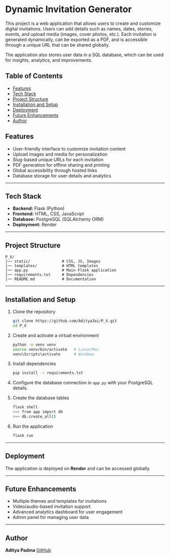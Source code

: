 
# Dynamic Invitation Generator

This project is a web application that allows users to create and customize digital invitations. Users can add details such as names, dates, stories, events, and upload media (images, cover photos, etc.). Each invitation is generated dynamically, can be exported as a PDF, and is accessible through a unique URL that can be shared globally.

The application also stores user data in a SQL database, which can be used for insights, analytics, and improvements.



## Table of Contents

* [Features](#features)
* [Tech Stack](#tech-stack)
* [Project Structure](#project-structure)
* [Installation and Setup](#installation-and-setup)
* [Deployment](#deployment)
* [Future Enhancements](#future-enhancements)
* [Author](#author)


## Features

* User-friendly interface to customize invitation content
* Upload images and media for personalization
* Slug-based unique URLs for each invitation
* PDF generation for offline sharing and printing
* Global accessibility through hosted links
* Database storage for user details and analytics

---

## Tech Stack

* **Backend:** Flask (Python)
* **Frontend:** HTML, CSS, JavaScript
* **Database:** PostgreSQL (SQLAlchemy ORM)
* **Deployment:** Render

---

## Project Structure

```
P_X/
│── static/              # CSS, JS, Images
│── templates/           # HTML templates
│── app.py               # Main Flask application
│── requirements.txt     # Dependencies
│── README.md            # Documentation
```

---

## Installation and Setup

1. Clone the repository

   ```bash
   git clone https://github.com/Aditya3ai/P_X.git
   cd P_X
   ```

2. Create and activate a virtual environment

   ```bash
   python -m venv venv
   source venv/bin/activate   # Linux/Mac
   venv\Scripts\activate      # Windows
   ```

3. Install dependencies

   ```bash
   pip install -r requirements.txt
   ```

4. Configure the database connection in `app.py` with your PostgreSQL details.

5. Create the database tables

   ```bash
   flask shell
   >>> from app import db
   >>> db.create_all()
   ```

6. Run the application

   ```bash
   flask run
   ```

---

## Deployment

The application is deployed on **Render** and can be accessed globally.

---

## Future Enhancements

* Multiple themes and templates for invitations
* Video/audio-based invitation support
* Advanced analytics dashboard for user engagement
* Admin panel for managing user data

---

## Author

**Aditya Padma**
[GitHub](https://github.com/Aditya3ai)


